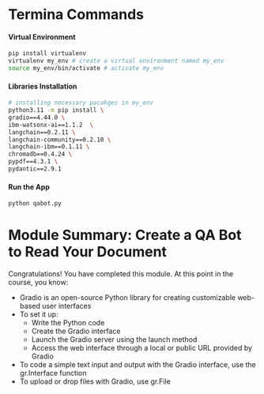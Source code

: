 # Termina Commands

#### Virtual Environment

```bash
pip install virtualenv 
virtualenv my_env # create a virtual environment named my_env
source my_env/bin/activate # activate my_env
```

#### Libraries Installation 
```bash
# installing necessary pacakges in my_env
python3.11 -m pip install \
gradio==4.44.0 \
ibm-watsonx-ai==1.1.2  \
langchain==0.2.11 \
langchain-community==0.2.10 \
langchain-ibm==0.1.11 \
chromadb==0.4.24 \
pypdf==4.3.1 \
pydantic==2.9.1
```

#### Run the App
```bash
python qabot.py
```

# Module Summary: Create a QA Bot to Read Your Document

Congratulations! You have completed this module. At this point in the course, you know: 

* Gradio is an open-source Python library for creating customizable web-based user interfaces
* To set it up:
  * Write the Python code
  * Create the Gradio interface
  * Launch the Gradio server using the launch method
  * Access the web interface through a local or public URL provided by Gradio
* To code a simple text input and output with the Gradio interface, use the gr.Interface function
* To upload or drop files with Gradio, use gr.File
